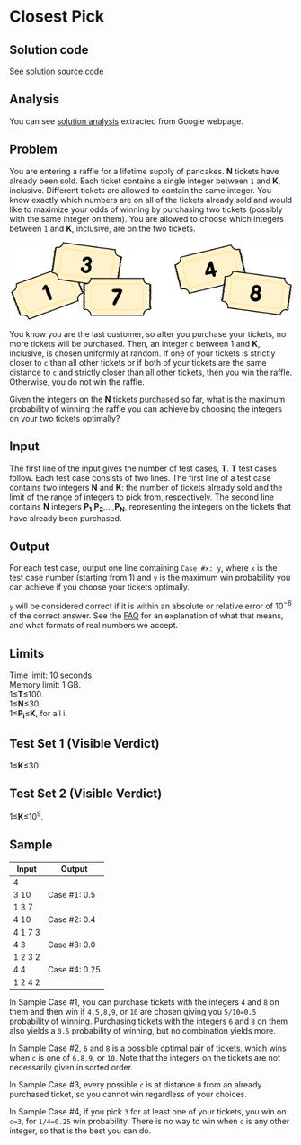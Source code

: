 # Closest Pick

## Solution code

See [solution source code](/Round%201C/Closest%20Pick/solution.js)

## Analysis

You can see [solution analysis](/Round%201C/Closest%20Pick/analysis.md) extracted from Google webpage.

## Problem

You are entering a raffle for a lifetime supply of pancakes. **N** tickets have already been sold. Each ticket contains a single integer between `1` and **K**, inclusive. Different tickets are allowed to contain the same integer. You know exactly which numbers are on all of the tickets already sold and would like to maximize your odds of winning by purchasing two tickets (possibly with the same integer on them). You are allowed to choose which integers between `1` and **K**, inclusive, are on the two tickets.

![Closest Pick](/images/round-1c-closest-pick-1.png)

You know you are the last customer, so after you purchase your tickets, no more tickets will be purchased. Then, an integer `c` between 1 and **K**, inclusive, is chosen uniformly at random. If one of your tickets is strictly closer to `c` than all other tickets or if both of your tickets are the same distance to `c` and strictly closer than all other tickets, then you win the raffle. Otherwise, you do not win the raffle.

Given the integers on the **N** tickets purchased so far, what is the maximum probability of winning the raffle you can achieve by choosing the integers on your two tickets optimally?

## Input

The first line of the input gives the number of test cases, **T**. **T** test cases follow. Each test case consists of two lines. The first line of a test case contains two integers **N** and **K**: the number of tickets already sold and the limit of the range of integers to pick from, respectively. The second line contains **N** integers **P<sub>1</sub>**,**P<sub>2</sub>**,…,**P<sub>N</sub>**, representing the integers on the tickets that have already been purchased.

## Output

For each test case, output one line containing `Case #x: y`, where `x` is the test case number (starting from 1) and `y` is the maximum win probability you can achieve if you choose your tickets optimally.

`y` will be considered correct if it is within an absolute or relative error of 10<sup>−6</sup> of the correct answer. See the [FAQ](https://codingcompetitions.withgoogle.com/codejam/faq#competing) for an explanation of what that means, and what formats of real numbers we accept.

## Limits

Time limit: 10 seconds.<br>
Memory limit: 1 GB.<br>
1≤**T**≤100.<br>
1≤**N**≤30.<br>
1≤**P<sub>i</sub>**≤**K**, for all i.

## Test Set 1 (Visible Verdict)

1≤**K**≤30

## Test Set 2 (Visible Verdict)

1≤**K**≤10<sup>9</sup>.

## Sample

| Input   | Output        |
| ------- | ------------- |
| 4       |               |
| 3 10    | Case #1: 0.5  |
| 1 3 7   |               |
| 4 10    | Case #2: 0.4  |
| 4 1 7 3 |               |
| 4 3     | Case #3: 0.0  |
| 1 2 3 2 |               |
| 4 4     | Case #4: 0.25 |
| 1 2 4 2 |               |

In Sample Case #1, you can purchase tickets with the integers `4` and `8` on them and then win if `4,5,8,9`, or `10` are chosen giving you `5/10=0.5` probability of winning. Purchasing tickets with the integers `6` and `8` on them also yields a `0.5` probability of winning, but no combination yields more.

In Sample Case #2, `6` and `8` is a possible optimal pair of tickets, which wins when `c` is one of `6,8,9`, or `10`. Note that the integers on the tickets are not necessarily given in sorted order.

In Sample Case #3, every possible `c` is at distance `0` from an already purchased ticket, so you cannot win regardless of your choices.

In Sample Case #4, if you pick `3` for at least one of your tickets, you win on `c=3`, for `1/4=0.25` win probability. There is no way to win when `c` is any other integer, so that is the best you can do.
